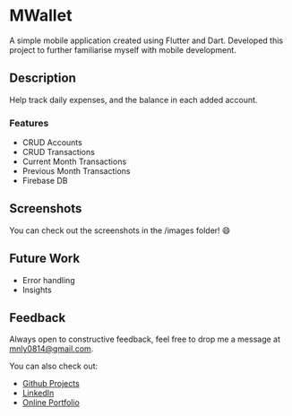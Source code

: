# MWallet

A simple mobile application created using Flutter and Dart. 
Developed this project to further familiarise myself with mobile development.

## Description

Help track daily expenses, and the balance in each added account.

### Features
- CRUD Accounts
- CRUD Transactions
- Current Month Transactions
- Previous Month Transactions
- Firebase DB

## Screenshots
You can check out the screenshots in the /images folder! :smile:

## Future Work
- Error handling
- Insights

## Feedback
Always open to constructive feedback, feel free to drop me a message at [mnly0814@gmail.com](mailto:mnly0814@gmail.com).

You can also check out:

- [Github Projects](https://github.com/Mel-NLY)
- [LinkedIn](https://www.linkedin.com/in/mnly/)
- [Online Portfolio](https://www.mnly.ga/)
